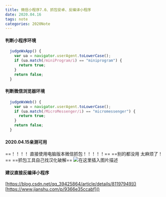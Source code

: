 ```yaml
---
title: 微信小程序7.0、抓包安卓、反编译小程序
date: 2020.04.16
tags: note
categories: 2020Note
---
```


#### 判断小程序环境
```js
  judgeWxApp() {
    var ua = navigator.userAgent.toLowerCase();
    if (ua.match(/miniProgram/i) == "miniprogram") {
      return true;
    }
    return false;
  }
  ```
#### 判断微信浏览器环境
```js
  judgeWxWeb() {
    var ua = navigator.userAgent.toLowerCase();
    if (ua.match(/MicroMessenger/i) == "micromessenger") {
      return true;
    }
    return false;
  }
 ```
#### 2020.04.15亲测可用
==！！！！ 直接使用电脑版本微信抓包！！！！！==
==别的都没用 太麻烦了！==
==抓包工具自己找汉化破解==
![在这里插入图片描述](https://img-blog.csdnimg.cn/20200415132821916.png?x-oss-process=image/watermark,type_ZmFuZ3poZW5naGVpdGk,shadow_10,text_aHR0cHM6Ly9ibG9nLmNzZG4ubmV0L3FxXzE1MjM4OTc5,size_16,color_FFFFFF,t_70)

#### 建议直接反编译小程序
[https://blog.csdn.net/qq_39425864/article/details/81197949]()
[https://www.jianshu.com/p/9366e35ccabf]()